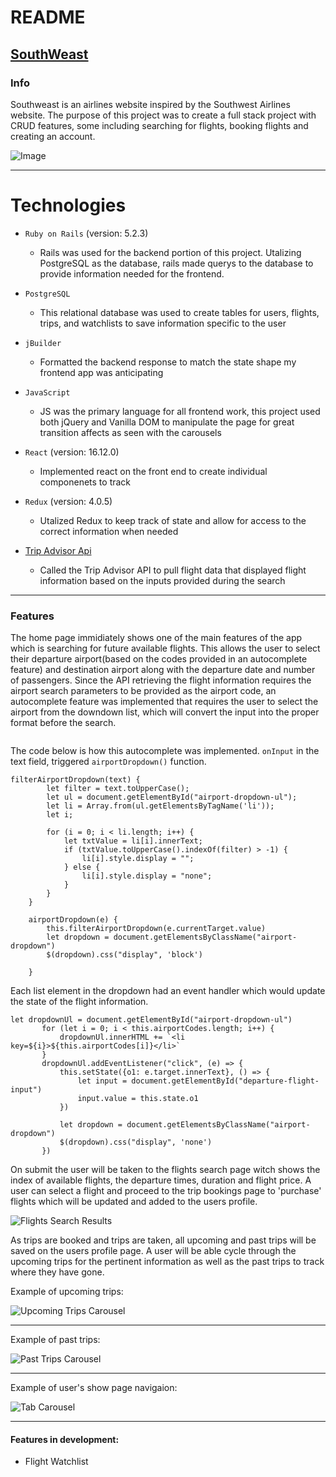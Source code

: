 # README

## [SouthWeast](https://southweast.herokuapp.com/)

###  Info

Southweast is an airlines website inspired by the Southwest Airlines website. The purpose of this project was to create a full stack project with CRUD features, some including searching for flights, booking flights and creating an account.

![Image](https://github.com/mkochalko/southweast/blob/master/app/assets/images/booking.png "Booking Search")

------------

# Technologies 

* `Ruby on Rails` (version: 5.2.3)
	* Rails was used for the backend portion of this project. Utalizing PostgreSQL as the database, rails made querys to 		the database to provide information needed for the frontend. 

* `PostgreSQL` 
	* This relational database was used to create tables for users, flights, trips, and watchlists to save information 		specific to the user

* `jBuilder`
	* Formatted the backend response to match the state shape my frontend app was anticipating

* `JavaScript` 
	* JS was the primary language for all frontend work, this project used both jQuery and Vanilla DOM to manipulate the 		page for great transition affects as seen with the carousels

* `React` (version: 16.12.0)
	* Implemented react on the front end to create individual componenets to track  

* `Redux` (version: 4.0.5)
	* Utalized Redux to keep track of state and allow for access to the correct information when needed

* [Trip Advisor Api](https://rapidapi.com/apidojo/api/tripadvisor1/endpoints)
	* Called the Trip Advisor API to pull flight data that displayed flight information based on the inputs provided 		during the search


------------


### Features

The home page immidiately shows one of the main features of the app which is searching for future available flights. This allows the user to select their departure airport(based on the codes provided in an autocomplete feature) and destination airport along with the departure date and number of passengers. Since the API retrieving the flight information requires the airport search parameters to be provided as the airport code, an autocomplete feature was implemented that requires the user to select the airport from the downdown list, which will convert the input into the proper format before the search. 

![]()

The code below is how this autocomplete was implemented. `onInput` in the text field, triggered `airportDropdown()` function. 

```
filterAirportDropdown(text) {
        let filter = text.toUpperCase();
        let ul = document.getElementById("airport-dropdown-ul");
        let li = Array.from(ul.getElementsByTagName('li'));
        let i;

        for (i = 0; i < li.length; i++) {
            let txtValue = li[i].innerText;
            if (txtValue.toUpperCase().indexOf(filter) > -1) {
                li[i].style.display = "";
            } else {
                li[i].style.display = "none";
            }
        }
    }
    
    airportDropdown(e) {
        this.filterAirportDropdown(e.currentTarget.value)
        let dropdown = document.getElementsByClassName("airport-dropdown")
        $(dropdown).css("display", 'block')

    }
 ```
 Each list element in the dropdown had an event handler which would update the state of the flight information.
 
 ```
 let dropdownUl = document.getElementById("airport-dropdown-ul")
        for (let i = 0; i < this.airportCodes.length; i++) {
            dropdownUl.innerHTML += `<li key=${i}>${this.airportCodes[i]}</li>`
        }
        dropdownUl.addEventListener("click", (e) => {
            this.setState({o1: e.target.innerText}, () => {
                let input = document.getElementById("departure-flight-input")
                input.value = this.state.o1
            })

            let dropdown = document.getElementsByClassName("airport-dropdown")
            $(dropdown).css("display", 'none')
        })
```

On submit the user will be taken to the flights search page witch shows the index of available flights, the departure times, duration and flight price. A user can select a flight and proceed to the trip bookings page to 'purchase' flights which will be updated and added to the users profile. 

![](https://github.com/mkochalko/southweast/blob/master/app/assets/images/flight_search_result.png "Flights Search Results")

As trips are booked and trips are taken, all upcoming and past trips will be saved on the users profile page. A user will be able cycle through the upcoming trips for the pertinent information as well as the past trips to track where they have gone.

Example of upcoming trips:

![](https://github.com/mkochalko/southweast/blob/master/app/assets/images/upcoming_trip_carousel.gif "Upcoming Trips Carousel")

------------


Example of past trips:

![](https://github.com/mkochalko/southweast/blob/master/app/assets/images/past_trip_carousel.gif "Past Trips Carousel")

------------


Example of user's show page navigaion:

![](https://github.com/mkochalko/southweast/blob/master/app/assets/images/trip_tab_carousel.gif "Tab Carousel")



------------

	
#### Features in development: 
* Flight Watchlist
  
